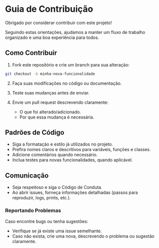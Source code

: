 # Guia de Contribuição

Obrigado por considerar contribuir com este projeto!

Seguindo estas orientações, ajudamos a manter um fluxo de trabalho organizado e uma boa experiência para todos.

## Como Contribuir

1. Fork este repositório e crie um branch para sua alteração:

```bash
git checkout -b minha-nova-funcionalidade
```

2. Faça suas modificações no código ou documentação.

3. Teste suas mudanças antes de enviar.

4. Envie um pull request descrevendo claramente:

    - O que foi alterado/adicionado.
    - Por que essa mudança é necessária.

## Padrões de Código

- Siga a formatação e estilo já utilizados no projeto.
- Prefira nomes claros e descritivos para variáveis, funções e classes.
- Adicione comentários quando necessário.
- Inclua testes para novas funcionalidades, quando aplicável.

## Comunicação

- Seja respeitoso e siga o Código de Conduta.
- Ao abrir issues, forneça informações detalhadas (passos para reproduzir, logs, prints, etc.).

### Reportando Problemas

Caso encontre bugs ou tenha sugestões:

- Verifique se já existe uma issue semelhante.
- Caso não exista, crie uma nova, descrevendo o problema ou sugestão claramente.
